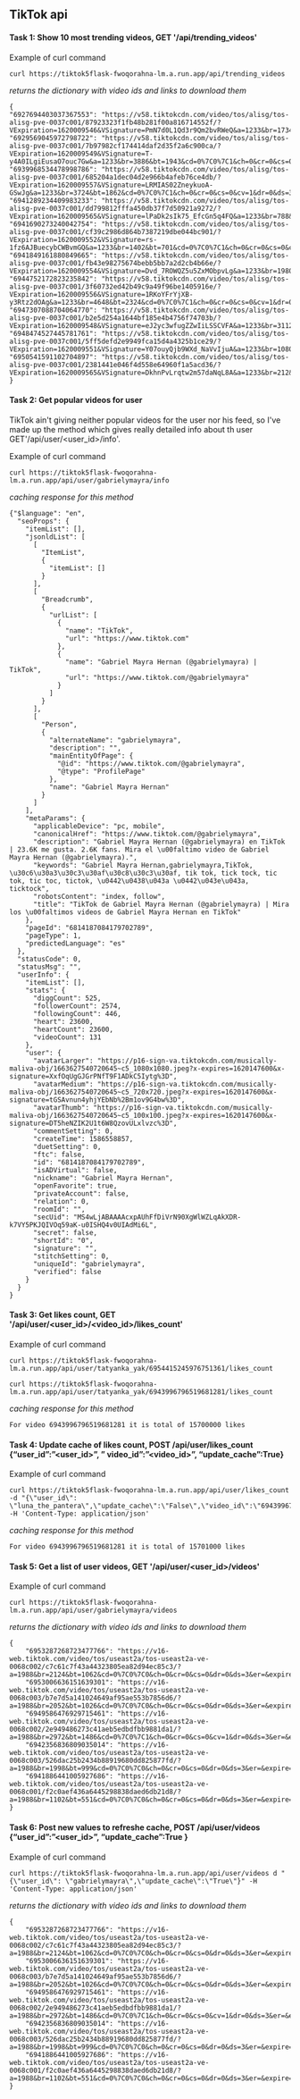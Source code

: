 ## TikTok api 

#### Task 1: Show 10 most trending videos, GET '/api/trending_videos'

Example of curl command

    curl https://tiktok5flask-fwoqorahna-lm.a.run.app/api/trending_videos

*returns the dictionary with video ids and links to download them*
    
    {
    "6927694403037367553": "https://v58.tiktokcdn.com/video/tos/alisg/tos-alisg-pve-0037c001/87923323f1fb48b281f00a816714552f/?VExpiration=1620009546&VSignature=PmN7d0L1Qd3r9Qm2bvRWeQ&a=1233&br=1734&bt=867&cd=0%7C0%7C1&ch=0&cr=0&cs=0&cv=1&dr=0&ds=3&er=&l=20210502203857010234109084590EE915&lr=tiktok_m&mime_type=video_mp4&net=0&pl=0&qs=0&rc=ajQ4M3A0ZW80MzMzZjczM0ApOTc4aDplZzs2NztoNTQ8NGdgaWkxXjNobmZgLS0wMTRzc2EuMzQzX2FjMGAuYmNiNWI6Yw%3D%3D&vl=&vr=", 
    "6929569045972798722": "https://v58.tiktokcdn.com/video/tos/alisg/tos-alisg-pve-0037c001/7b97982cf174414daf2d35f2a6c900ca/?VExpiration=1620009549&VSignature=T-y4A0ILgiEusaO7ouc7Gw&a=1233&br=3886&bt=1943&cd=0%7C0%7C1&ch=0&cr=0&cs=0&cv=1&dr=0&ds=3&er=&l=20210502203857010234109084590EE915&lr=tiktok_m&mime_type=video_mp4&net=0&pl=0&qs=0&rc=M3Y5bHFnZGtmMzMzZDczM0ApZzo3aTlpNGQ0NzhmZ2Q6O2cxNmBwNDNeYGlgLS01MTRzc2BeNl5hXjAxYy1eLmEvLjU6Yw%3D%3D&vl=&vr=", 
    "6939968534478998786": "https://v58.tiktokcdn.com/video/tos/alisg/tos-alisg-pve-0037c001/685204a1dec04d2e966b4afeb76ce4db/?VExpiration=1620009557&VSignature=LRMIAS02ZneykuoA-GSwJg&a=1233&br=3724&bt=1862&cd=0%7C0%7C1&ch=0&cr=0&cs=0&cv=1&dr=0&ds=3&er=&l=20210502203857010234109084590EE915&lr=tiktok_m&mime_type=video_mp4&net=0&pl=0&qs=0&rc=ajhkZDN1Ozl1NDMzaTczM0ApaTc7NGQ1OTs2N2Y2OzdkaGdobGNrL2BwZTRgLS0tMTRzczQuNGFeMTZjYV9hLzJjMTI6Yw%3D%3D&vl=&vr=", 
    "6941289234409983233": "https://v58.tiktokcdn.com/video/tos/alisg/tos-alisg-pve-0037c001/dd799812fffa450db37f7d50921a9272/?VExpiration=1620009565&VSignature=lPaDk2sIk75_EfcGn5q4FQ&a=1233&br=788&bt=394&cd=0%7C0%7C1&ch=0&cr=0&cs=0&cv=1&dr=0&ds=3&er=&l=20210502203857010234109084590EE915&lr=tiktok_m&mime_type=video_mp4&net=0&pl=0&qs=0&rc=ajlwNzpzeGg5NDMzPDczM0ApPDs4NDVnM2U8N2k3Mzs3ZWc1ZTYycS5vZ15gLS00MTRzczAxYy0zNi0xYzYyYjItYGI6Yw%3D%3D&vl=&vr=", 
    "6941690273240042754": "https://v58.tiktokcdn.com/video/tos/alisg/tos-alisg-pve-0037c001/cf39c2986d864b7387219dbe044bc901/?VExpiration=1620009552&VSignature=rs-1fz6AJBuecybCWBvmGQ&a=1233&br=1402&bt=701&cd=0%7C0%7C1&ch=0&cr=0&cs=0&cv=1&dr=0&ds=3&er=&l=20210502203857010234109084590EE915&lr=tiktok_m&mime_type=video_mp4&net=0&pl=0&qs=0&rc=M3FzcGY8NTN3NDMzOjczM0ApNTc2OjkzNDxkNzY2OThoaWcuMi1mXzU1YV5gLS1iMTRzczViNjZhMF5gNi4zYjJhNmA6Yw%3D%3D&vl=&vr=", 
    "6941849161880849665": "https://v58.tiktokcdn.com/video/tos/alisg/tos-alisg-pve-0037c001/fb43e98275674bebb5bb7a2d2cb4b66e/?VExpiration=1620009554&VSignature=Dvd_7ROWQZ5u5ZxMObpvLg&a=1233&br=1980&bt=990&cd=0%7C0%7C1&ch=0&cr=0&cs=0&cv=1&dr=0&ds=3&er=&l=20210502203857010234109084590EE915&lr=tiktok_m&mime_type=video_mp4&net=0&pl=0&qs=0&rc=ajxtdGs2eDQ5NDMzZjczM0ApZzs1ZmU2OGU6N2Q4N2Y0O2doaXFyLnA1Yl9gLS02MTRzczMvMTFeMC4zXi40XjIxXzM6Yw%3D%3D&vl=&vr=", 
    "6944752172823235842": "https://v58.tiktokcdn.com/video/tos/alisg/tos-alisg-pve-0037c001/3f60732ed42b49c9a49f96be1405916e/?VExpiration=1620009556&VSignature=1RKoYFrYjXB-y3Rtz2dOAg&a=1233&br=4648&bt=2324&cd=0%7C0%7C1&ch=0&cr=0&cs=0&cv=1&dr=0&ds=3&er=&l=20210502203857010234109084590EE915&lr=tiktok_m&mime_type=video_mp4&net=0&pl=0&qs=0&rc=MzpkNjxoOHVlNDMzNDczM0ApOTZlZmdoaGVmN2YzZzw3OGctYnM2bmYtYWRgLS0vMTRzcy1gLi1iXjNhLjZgMDRgLTY6Yw%3D%3D&vl=&vr=", 
    "6947307088704064770": "https://v58.tiktokcdn.com/video/tos/alisg/tos-alisg-pve-0037c001/b2e5d254a1644bf185e4b4756f74703b/?VExpiration=1620009548&VSignature=eJ2yc3wfugZZwIiLSSCVFA&a=1233&br=3112&bt=1556&cd=0%7C0%7C1&ch=0&cr=0&cs=0&cv=1&dr=0&ds=3&er=&l=20210502203857010234109084590EE915&lr=tiktok_m&mime_type=video_mp4&net=0&pl=0&qs=0&rc=M3dtd2pnaGh2NDMzODczM0ApPDRmPDo4PGRnN2VlOzxpZmcuLzFycXJjaWhgLS1kMTRzc2BjNWBfLjFiXmIzNTFfMzA6Yw%3D%3D&vl=&vr=", 
    "6948474527445781761": "https://v58.tiktokcdn.com/video/tos/alisg/tos-alisg-pve-0037c001/5ff5defd2e9949fca15d4a4325b1ce29/?VExpiration=1620009551&VSignature=Y07ouyQjb9WXd_NaVvIjuA&a=1233&br=1080&bt=540&cd=0%7C0%7C1&ch=0&cr=0&cs=0&cv=1&dr=0&ds=3&er=&l=20210502203857010234109084590EE915&lr=tiktok_m&mime_type=video_mp4&net=0&pl=0&qs=0&rc=ajt1cWo3a2Z5NDMzODczM0ApZGQ4aDloOGU8NzplNzllOGc2aS5uM28yLmpgLS1kMTRzc18wNWEzMl5fYGMxX14uXzA6Yw%3D%3D&vl=&vr=", 
    "6950541591102704897": "https://v58.tiktokcdn.com/video/tos/alisg/tos-alisg-pve-0037c001/2381441e046f4d558e64960f1a5acd36/?VExpiration=1620009565&VSignature=DkhnPvLrqtw2m57daNqL8A&a=1233&br=212&bt=106&cd=0%7C0%7C0&ch=0&cr=0&cs=0&dr=0&ds=2&er=&l=20210502203857010234109084590EE915&lr=tiktok_m&mime_type=video_mp4&net=0&pl=0&qs=0&rc=andkNGY4ZGpuNDMzODczM0ApOTM6PDg2NGUzNzozOjhnNWdganNvLTFfZW5gLS1kMTRzc2BhMTVhY15gM2FhNDJeYDE6Yw%3D%3D&vl=&vr="\
    }

    
#### Task 2: Get popular videos for user

TikTok ain't giving neither popular videos for the user nor his feed, so I've made up the method which gives really detailed info about th user GET'/api/user/<user_id>/info'.

Example of curl command
    
    curl https://tiktok5flask-fwoqorahna-lm.a.run.app/api/user/gabrielymayra/info

*caching response for this method*
```
{"$language": "en", 
  "seoProps": {
    "itemList": [], 
    "jsonldList": [
      [
        "ItemList", 
        {
          "itemList": []
        }
      ], 
      [
        "Breadcrumb", 
        {
          "urlList": [
            {
              "name": "TikTok", 
              "url": "https://www.tiktok.com"
            }, 
            {
              "name": "Gabriel Mayra Hernan (@gabrielymayra) | TikTok", 
              "url": "https://www.tiktok.com/@gabrielymayra"
            }
          ]
        }
      ], 
      [
        "Person", 
        {
          "alternateName": "gabrielymayra", 
          "description": "", 
          "mainEntityOfPage": {
            "@id": "https://www.tiktok.com/@gabrielymayra", 
            "@type": "ProfilePage"
          }, 
          "name": "Gabriel Mayra Hernan"
        }
      ]
    ], 
    "metaParams": {
      "applicableDevice": "pc, mobile", 
      "canonicalHref": "https://www.tiktok.com/@gabrielymayra", 
      "description": "Gabriel Mayra Hernan (@gabrielymayra) en TikTok | 23.6K me gusta. 2.6K fans. Mira el \u00faltimo video de Gabriel Mayra Hernan (@gabrielymayra).", 
      "keywords": "Gabriel Mayra Hernan,gabrielymayra,TikTok, \u30c6\u30a3\u30c3\u30af\u30c8\u30c3\u30af, tik tok, tick tock, tic tok, tic toc, tictok, \u0442\u0438\u043a \u0442\u043e\u043a, ticktock", 
      "robotsContent": "index, follow", 
      "title": "TikTok de Gabriel Mayra Hernan (@gabrielymayra) | Mira los \u00faltimos videos de Gabriel Mayra Hernan en TikTok"
    }, 
    "pageId": "6814187084179702789", 
    "pageType": 1, 
    "predictedLanguage": "es"
  }, 
  "statusCode": 0, 
  "statusMsg": "", 
  "userInfo": {
    "itemList": [], 
    "stats": {
      "diggCount": 525, 
      "followerCount": 2574, 
      "followingCount": 446, 
      "heart": 23600, 
      "heartCount": 23600, 
      "videoCount": 131
    }, 
    "user": {
      "avatarLarger": "https://p16-sign-va.tiktokcdn.com/musically-maliva-obj/1663627540720645~c5_1080x1080.jpeg?x-expires=1620147600&x-signature=XxfOqUgGJGrPNfT9F1ADkC5Iytg%3D", 
      "avatarMedium": "https://p16-sign-va.tiktokcdn.com/musically-maliva-obj/1663627540720645~c5_720x720.jpeg?x-expires=1620147600&x-signature=tGSAvnun4yhjYEbNb%2Bm1ov9G4bw%3D", 
      "avatarThumb": "https://p16-sign-va.tiktokcdn.com/musically-maliva-obj/1663627540720645~c5_100x100.jpeg?x-expires=1620147600&x-signature=DT5heNZIK2U1t6W8QzovULxlvzc%3D", 
      "commentSetting": 0, 
      "createTime": 1586558857, 
      "duetSetting": 0, 
      "ftc": false, 
      "id": "6814187084179702789", 
      "isADVirtual": false, 
      "nickname": "Gabriel Mayra Hernan", 
      "openFavorite": true, 
      "privateAccount": false, 
      "relation": 0, 
      "roomId": "", 
      "secUid": "MS4wLjABAAAAcxpAUhFfDiVrN90XgWlWZLqAkXDR-k7VY5PKJQIVOq59aK-u0ISHQ4v0UIAdMi6L", 
      "secret": false, 
      "shortId": "0", 
      "signature": "", 
      "stitchSetting": 0, 
      "uniqueId": "gabrielymayra", 
      "verified": false
    }
  }
}
```
#### Task 3: Get likes count, GET '/api/user/<user_id>/<video_id>/likes_count'

Example of curl command

    curl https://tiktok5flask-fwoqorahna-lm.a.run.app/api/user/tatyanka_yak/6954415245976751361/likes_count

    curl https://tiktok5flask-fwoqorahna-lm.a.run.app/api/user/tatyanka_yak/6943996796519681281/likes_count
    
*caching response for this method*

    For video 6943996796519681281 it is total of 15700000 likes

#### Task 4: Update cache of likes count, POST /api/user/likes_count {“user_id”:”<user_id>”, ” video_id”:”<video_id>”, “update_cache”:True}

Example of curl command

    curl https://tiktok5flask-fwoqorahna-lm.a.run.app/api/user/likes_count -d "{\"user_id\": \"luna_the_pantera\",\"update_cache\":\"False\",\"video_id\":\"6943996796519681281\"}" -H 'Content-Type: application/json'

*caching response for this method*

    For video 6943996796519681281 it is total of 15701000 likes


#### Task 5: Get a list of user videos, GET '/api/user/<user_id>/videos'

Example of curl command
    
    curl https://tiktok5flask-fwoqorahna-lm.a.run.app/api/user/gabrielymayra/videos

*returns the dictionary with video ids and links to download them*
```
{
    "6953287268723477766": "https://v16-web.tiktok.com/video/tos/useast2a/tos-useast2a-ve-0068c002/c7c61c7f43a44323805ea82d94ec85c3/?a=1988&br=2124&bt=1062&cd=0%7C0%7C0&ch=0&cr=0&cs=0&dr=0&ds=3&er=&expire=1620087955&l=202105031825410102340990182952594C&lr=tiktok_m&mime_type=video_mp4&net=0&pl=0&policy=2&qs=0&rc=MztncjhpbmxqNDMzNzczM0ApNDloZzo1Zjw0N2dlNWk2aGdzc2BhYTZpZ3NgLS1kMTZzc2AyLzMwYmBjYGE2MC5gYC06Yw%3D%3D&signature=d7ef0012f9d99d32a702c875e4249e49&tk=tt_webid_v2&vl=&vr=",
    "6953006636151639301": "https://v16-web.tiktok.com/video/tos/useast2a/tos-useast2a-ve-0068c003/b7e7d5a141024649af95ae553b7856d6/?a=1988&br=2052&bt=1026&cd=0%7C0%7C0&ch=0&cr=0&cs=0&dr=0&ds=3&er=&expire=1620088004&l=2021050318260901011514922810527373&lr=tiktok_m&mime_type=video_mp4&net=0&pl=0&policy=2&qs=0&rc=M3J4dXQ5ZjozNDMzNzczM0ApOjhpODk4Njs1N2k7aDg5N2dzNmRvZ25yaXNgLS1kMTZzcy40M2MzMl81MzQtLS8xLmE6Yw%3D%3D&signature=70fc21a591fb17a4163c28fa5f1bd1f7&tk=tt_webid_v2&vl=&vr=",
    "6949586476929715461": "https://v16-web.tiktok.com/video/tos/useast2a/tos-useast2a-ve-0068c002/2e949486273c41aeb5edbdfbb9881da1/?a=1988&br=2972&bt=1486&cd=0%7C0%7C1&ch=0&cr=0&cs=0&cv=1&dr=0&ds=3&er=&expire=1620088031&l=2021050318265601011500405209543FE7&lr=tiktok_m&mime_type=video_mp4&net=0&pl=0&policy=2&qs=0&rc=anNtaW9uMzV4NDMzNzczM0ApOmdnOzc0OmU0N2g2MzY8M2cyNTMxcDM1NWxgLS1kMTZzc2BiMi00NC0xNDUzNi0wLmI6Yw%3D%3D&signature=3a61d8b1aa8cdbf3c7934ce260942e7e&tk=tt_webid_v2&vl=&vr=",
    "6942356836809035014": "https://v16-web.tiktok.com/video/tos/useast2a/tos-useast2a-ve-0068c003/526dac25b2434b88919680dd825877fd/?a=1988&br=1998&bt=999&cd=0%7C0%7C0&ch=0&cr=0&cs=0&dr=0&ds=3&er=&expire=1620088062&l=202105031827200102341090843352B562&lr=tiktok_m&mime_type=video_mp4&net=0&pl=0&policy=2&qs=0&rc=ajh3ODNkbjM2NDMzMzczM0ApMzc7ZTpmZTw1NzpoZTw4M2dlLWkzLWQ1NmBgLS0vMTZzczEyLS8tLmBjMmM0LTJhNDM6Yw%3D%3D&signature=4b916fdd978dd0c56d4f34c45410568b&tk=tt_webid_v2&vl=&vr=",
    "6941886441005927686": "https://v16-web.tiktok.com/video/tos/useast2a/tos-useast2a-ve-0068c001/f2c0aef436a6445298838daed6db21d8/?a=1988&br=1102&bt=551&cd=0%7C0%7C0&ch=0&cr=0&cs=0&dr=0&ds=3&er=&expire=1620088061&l=202105031827310101151510371C524952&lr=tiktok_m&mime_type=video_mp4&net=0&pl=0&policy=2&qs=0&rc=anM3dGhmOnQ7NDMzaDczM0ApNTppNGhlN2VpN2Y2NzpkaGcyZy9oNmU0ZV9gLS1gMTZzcy9eYDNfYS02Yi4uMDRhMmI6Yw%3D%3D&signature=fcfaf1cda9be6042f4d7bd2cedb2139f&tk=tt_webid_v2&vl=&vr="
}
```

#### Task 6: Post new values to refreshe cache, POST /api/user/videos {“user_id”:”<user_id>”, “update_cache”:True }


Example of curl command
    
    curl https://tiktok5flask-fwoqorahna-lm.a.run.app/api/user/videos d "{\"user_id\": \"gabrielymayra\",\"update_cache\":\"True\"}" -H 'Content-Type: application/json'

*returns the dictionary with video ids and links to download them*
```
{
    "6953287268723477766": "https://v16-web.tiktok.com/video/tos/useast2a/tos-useast2a-ve-0068c002/c7c61c7f43a44323805ea82d94ec85c3/?a=1988&br=2124&bt=1062&cd=0%7C0%7C0&ch=0&cr=0&cs=0&dr=0&ds=3&er=&expire=1620087955&l=202105031825410102340990182952594C&lr=tiktok_m&mime_type=video_mp4&net=0&pl=0&policy=2&qs=0&rc=MztncjhpbmxqNDMzNzczM0ApNDloZzo1Zjw0N2dlNWk2aGdzc2BhYTZpZ3NgLS1kMTZzc2AyLzMwYmBjYGE2MC5gYC06Yw%3D%3D&signature=d7ef0012f9d99d32a702c875e4249e49&tk=tt_webid_v2&vl=&vr=",
    "6953006636151639301": "https://v16-web.tiktok.com/video/tos/useast2a/tos-useast2a-ve-0068c003/b7e7d5a141024649af95ae553b7856d6/?a=1988&br=2052&bt=1026&cd=0%7C0%7C0&ch=0&cr=0&cs=0&dr=0&ds=3&er=&expire=1620088004&l=2021050318260901011514922810527373&lr=tiktok_m&mime_type=video_mp4&net=0&pl=0&policy=2&qs=0&rc=M3J4dXQ5ZjozNDMzNzczM0ApOjhpODk4Njs1N2k7aDg5N2dzNmRvZ25yaXNgLS1kMTZzcy40M2MzMl81MzQtLS8xLmE6Yw%3D%3D&signature=70fc21a591fb17a4163c28fa5f1bd1f7&tk=tt_webid_v2&vl=&vr=",
    "6949586476929715461": "https://v16-web.tiktok.com/video/tos/useast2a/tos-useast2a-ve-0068c002/2e949486273c41aeb5edbdfbb9881da1/?a=1988&br=2972&bt=1486&cd=0%7C0%7C1&ch=0&cr=0&cs=0&cv=1&dr=0&ds=3&er=&expire=1620088031&l=2021050318265601011500405209543FE7&lr=tiktok_m&mime_type=video_mp4&net=0&pl=0&policy=2&qs=0&rc=anNtaW9uMzV4NDMzNzczM0ApOmdnOzc0OmU0N2g2MzY8M2cyNTMxcDM1NWxgLS1kMTZzc2BiMi00NC0xNDUzNi0wLmI6Yw%3D%3D&signature=3a61d8b1aa8cdbf3c7934ce260942e7e&tk=tt_webid_v2&vl=&vr=",
    "6942356836809035014": "https://v16-web.tiktok.com/video/tos/useast2a/tos-useast2a-ve-0068c003/526dac25b2434b88919680dd825877fd/?a=1988&br=1998&bt=999&cd=0%7C0%7C0&ch=0&cr=0&cs=0&dr=0&ds=3&er=&expire=1620088062&l=202105031827200102341090843352B562&lr=tiktok_m&mime_type=video_mp4&net=0&pl=0&policy=2&qs=0&rc=ajh3ODNkbjM2NDMzMzczM0ApMzc7ZTpmZTw1NzpoZTw4M2dlLWkzLWQ1NmBgLS0vMTZzczEyLS8tLmBjMmM0LTJhNDM6Yw%3D%3D&signature=4b916fdd978dd0c56d4f34c45410568b&tk=tt_webid_v2&vl=&vr=",
    "6941886441005927686": "https://v16-web.tiktok.com/video/tos/useast2a/tos-useast2a-ve-0068c001/f2c0aef436a6445298838daed6db21d8/?a=1988&br=1102&bt=551&cd=0%7C0%7C0&ch=0&cr=0&cs=0&dr=0&ds=3&er=&expire=1620088061&l=202105031827310101151510371C524952&lr=tiktok_m&mime_type=video_mp4&net=0&pl=0&policy=2&qs=0&rc=anM3dGhmOnQ7NDMzaDczM0ApNTppNGhlN2VpN2Y2NzpkaGcyZy9oNmU0ZV9gLS1gMTZzcy9eYDNfYS02Yi4uMDRhMmI6Yw%3D%3D&signature=fcfaf1cda9be6042f4d7bd2cedb2139f&tk=tt_webid_v2&vl=&vr="
}
```
